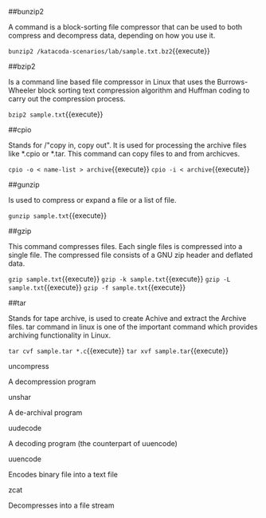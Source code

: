 ##bunzip2

A command is a block-sorting file compressor that can be used to both compress and decompress data, depending on how you use it.

`bunzip2 /katacoda-scenarios/lab/sample.txt.bz2`{{execute}}


##bzip2

Is a command line based file compressor in Linux that uses the Burrows-Wheeler block sorting text compression algorithm and Huffman coding to carry out the compression process.

`bzip2 sample.txt`{{execute}}


##cpio

Stands for /"copy in, copy out". It is used for processing the archive files like *.cpio or *.tar. This command can copy files to and from archicves.

`cpio -o < name-list > archive`{{execute}}
`cpio -i < archive`{{execute}}


##gunzip

Is used to compress or expand a file or a list of file.

`gunzip sample.txt`{{execute}}


##gzip

This command compresses files. Each single files is compressed into a single file. The compressed file consists of a GNU zip header and deflated data.

`gzip sample.txt`{{execute}}
`gzip -k sample.txt`{{execute}}
`gzip -L sample.txt`{{execute}}
`gzip -f sample.txt`{{execute}}


##tar

Stands for tape archive, is used to create Achive and extract the Archive files. tar command in linux is one of the important command which provides archiving functionality in Linux.

`tar cvf sample.tar *.c`{{execute}}
`tar xvf sample.tar`{{execute}}


uncompress

A decompression program

unshar

A de-archival program

uudecode

A decoding program (the counterpart of uuencode)

uuencode

Encodes binary file into a text file

zcat

Decompresses into a file stream

